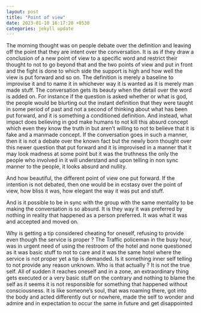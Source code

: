 ```yaml
---
layout: post
title: "Point of view"
date: 2023-01-10 16:17:20 +0530
categories: jekyll update
---
```


The morning thought was on people debate over the definition and leaving off the point that they are intent over the conversation. It is as if they draw a conclusion of a new point of view to a specific word and restrict their thought to not to go beyond that and the two points of view and put in front and the fight is done to which side the support is high and how well the view is put forward and so on. The definition is merely a baseline to improvise it and to name it in whichever way it is wanted as it is merely man made stuff. The conversation gets its beauty when the detail over the word is added on. For instance if the question is asked whether or what is god, the people would be blurting out the instant definition that they were taught in some period of past and not a second of thinking about what has been put forward, and it is something a conditioned definition. And instead, what impact does believing in god make humans to not kill this absurd concept which even they know the truth in but aren't willing to not to believe that it is fake and a manmade concept. If the conversation goes in such a manner, then it is not a debate over the known fact but the newly born thought over this newer question that put forward and it is improvised in a manner that it may look madness at some point but it was the truthness the only the people who involved in it will understand and upon telling in non sync manner to the people, it looks absurd and nullity.

And how beautiful, the different point of view one put forward. If the intention is not debated, then one would be in ecstasy over the point of view, how bliss it was, how elegant the way it was put and stuff.

And is it possible to be in sync with the group with the same mentality to be making the conversation is so absurd. It is they way it was preferred by nothing in reality that happened as a person preferred. It was what it was and accepted and moved on.

Why is getting a tip considered cheating for oneself, refusing to provide even though the service is proper ? The Traffic policeman in the busy hour, was in urgent need of using the restroom of the hotel and none questioned as it was basic stuff to not to care and it was the same hotel where the service is not proper yet a tip is demanded. Is it something inner self telling to not provide any reason unknown. Who is that actually ? It is not the true self. All of sudden it reaches oneself and in a zone, an extraordinary thing gets executed or a very basic stuff on the contrary and nothing to blame the self as it seems it is not responsible for something that happened without consciousness. It is like someone’s soul, that was roaming there, got into the body and acted differently out or nowhere, made the self to wonder and admire and in expectation to occur the same in future and get disappointed
